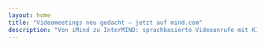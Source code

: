 ```yaml
---
layout: home
title: "Videomeetings neu gedacht — jetzt auf mind.com"
description: "Von iMind zu InterMIND: sprachbasierte Videoanrufe mit KI-gestützter Echtzeitübersetzung."
---
```


<HeroSection
  title="Videomeetings neu gedacht <br>— jetzt auf **mind.com**"
  text="Von iMind zu InterMIND: sprachbasierte Videoanrufe mit Live-Sprachübersetzung.">
<NavButton buttonLabel="Mehr erfahren" buttonClass="brand" to="/" />
<NavButton buttonLabel="Assistent" buttonClass="alt" to="/chat" eventName="chat_assistant" />
</HeroSection>

<br>
<VideoPlayer src="/promo/demo-en-mx.mp4" />